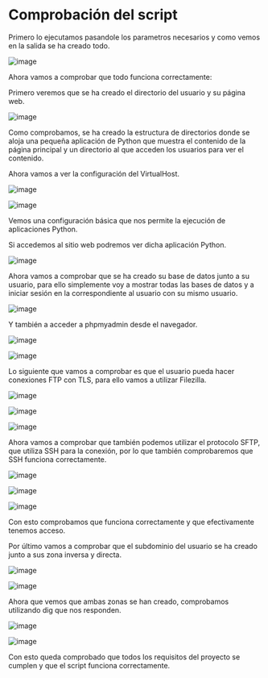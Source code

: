 # Comprobación del script

Primero lo ejecutamos pasandole los parametros necesarios y como vemos en la salida se ha creado todo.

![image](https://github.com/DaniMa02/SREI-2-ASIR/assets/47284389/4874d163-7a96-44c3-a1ef-f7f9979c9c48)

Ahora vamos a comprobar que todo funciona correctamente:

Primero veremos que se ha creado el directorio del usuario y su página web.

![image](https://github.com/DaniMa02/SREI-2-ASIR/assets/47284389/78129b18-4189-4f0e-81d4-637174cbe8ec)

Como comprobamos, se ha creado la estructura de directorios donde se aloja una pequeña aplicación de Python 
que muestra el contenido de la página principal y un directorio al que acceden los usuarios para ver el contenido.

Ahora vamos a ver la configuración del VirtualHost.

![image](https://github.com/DaniMa02/SREI-2-ASIR/assets/47284389/b9202b2a-9323-489a-9bac-50ddd22cc4fd)

![image](https://github.com/DaniMa02/SREI-2-ASIR/assets/47284389/1f07cec1-196f-41d7-bd2a-ed5819cd5894)

Vemos una configuración básica que nos permite la ejecución de aplicaciones Python.

Si accedemos al sitio web podremos ver dicha aplicación Python.

![image](https://github.com/DaniMa02/SREI-2-ASIR/assets/47284389/4cc09134-593f-469b-ab5b-f4022c55ef38)

Ahora vamos a comprobar que se ha creado su base de datos junto a su usuario, para ello simplemente voy a mostrar todas 
las bases de datos y a iniciar sesión en la correspondiente al usuario con su mismo usuario.

![image](https://github.com/DaniMa02/SREI-2-ASIR/assets/47284389/bacae8f9-6e4f-4a80-a778-528cc4af38e8)

Y también a acceder a phpmyadmin desde el navegador.

![image](https://github.com/DaniMa02/SREI-2-ASIR/assets/47284389/fc349297-11fa-4860-b37f-5d98fc135ad6)

![image](https://github.com/DaniMa02/SREI-2-ASIR/assets/47284389/597641dd-4087-413b-8b07-e4676b877a7c)

Lo siguiente que vamos a comprobar es que el usuario pueda hacer conexiones FTP con TLS, para ello vamos a utilizar Filezilla.

![image](https://github.com/DaniMa02/SREI-2-ASIR/assets/47284389/79f23f5b-c463-44e8-89f1-f77b3e3f9d9e)

![image](https://github.com/DaniMa02/SREI-2-ASIR/assets/47284389/726576fa-d91c-4165-bff2-c1b051934a22)

![image](https://github.com/DaniMa02/SREI-2-ASIR/assets/47284389/054d518b-2558-4a64-9757-f600aa19075c)

Ahora vamos a comprobar que también podemos utilizar el protocolo SFTP, que utiliza SSH para la conexión, por lo que también
comprobaremos que SSH funciona correctamente.

![image](https://github.com/DaniMa02/SREI-2-ASIR/assets/47284389/d568f4a5-e662-46d5-9e5b-6965d84b9791)

![image](https://github.com/DaniMa02/SREI-2-ASIR/assets/47284389/608c3d50-dd2a-4a87-9731-a15145318278)

![image](https://github.com/DaniMa02/SREI-2-ASIR/assets/47284389/ef9997ac-f2f4-4c49-a347-f72c950a060e)

Con esto comprobamos que funciona correctamente y que efectivamente tenemos acceso.

Por último vamos a comprobar que el subdominio del usuario se ha creado junto a sus zona inversa y directa.

![image](https://github.com/DaniMa02/SREI-2-ASIR/assets/47284389/356ff415-629c-4e23-90b4-c4ec213004b5)

![image](https://github.com/DaniMa02/SREI-2-ASIR/assets/47284389/45dacddb-dcaf-443f-bec2-515b1671548c)

Ahora que vemos que ambas zonas se han creado, comprobamos utilizando dig que nos responden.

![image](https://github.com/DaniMa02/SREI-2-ASIR/assets/47284389/3894a3bd-bf0b-460f-815c-3eb27a2db679)

![image](https://github.com/DaniMa02/SREI-2-ASIR/assets/47284389/ae8c0aa0-d3d0-4785-a9c0-6e121eb80982)

Con esto queda comprobado que todos los requisitos del proyecto se cumplen y que el script funciona correctamente.
